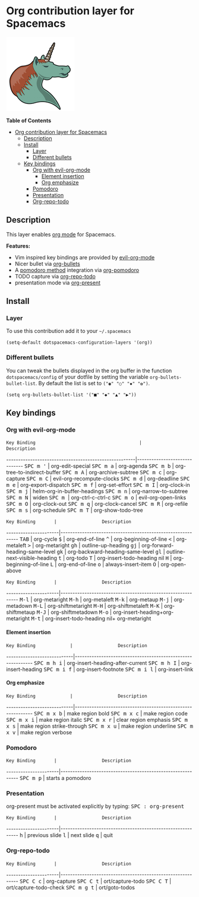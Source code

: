 # Org contribution layer for Spacemacs

![logo](img/org.png)

<!-- markdown-toc start - Don't edit this section. Run M-x markdown-toc/generate-toc again -->
**Table of Contents**

- [Org contribution layer for Spacemacs](#org-contribution-layer-for-spacemacs)
    - [Description](#description)
    - [Install](#install)
        - [Layer](#layer)
        - [Different bullets](#different-bullets)
    - [Key bindings](#key-bindings)
        - [Org with evil-org-mode](#org-with-evil-org-mode)
            - [Element insertion](#element-insertion)
            - [Org emphasize](#org-emphasize)
        - [Pomodoro](#pomodoro)
        - [Presentation](#presentation)
        - [Org-repo-todo](#org-repo-todo)

<!-- markdown-toc end -->

## Description

This layer enables [org mode][] for Spacemacs.

**Features:**
- Vim inspired key bindings are provided by [evil-org-mode][]
- Nicer bullet via [org-bullets][]
- A [pomodoro method][] integration via [org-pomodoro][]
- TODO capture via [org-repo-todo][]
- presentation mode via [org-present][]

## Install

### Layer

To use this contribution add it to your `~/.spacemacs`

```elisp
(setq-default dotspacemacs-configuration-layers '(org))
```

### Different bullets

You can tweak the bullets displayed in the org buffer in the function
`dotspacemacs/config` of your dotfile by setting the variable
`org-bullets-bullet-list`. By default the list is set to `("◉" "○" "✸" "✿")`.

```elisp
(setq org-bullets-bullet-list '("■" "◆" "▲" "▶"))
```

## Key bindings

### Org with evil-org-mode

    Key Binding                                       |          Description
------------------------------------------------------|------------------------------
<kbd>SPC m '</kbd>                                    | org-edit-special
<kbd>SPC m a</kbd>                                    | org-agenda
<kbd>SPC m b</kbd>                                    | org-tree-to-indirect-buffer
<kbd>SPC m A</kbd>                                    | org-archive-subtree
<kbd>SPC m c</kbd>                                    | org-capture
<kbd>SPC m C</kbd>                                    | evil-org-recompute-clocks
<kbd>SPC m d</kbd>                                    | org-deadline
<kbd>SPC m e</kbd>                                    | org-export-dispatch
<kbd>SPC m f</kbd>                                    | org-set-effort
<kbd>SPC m I</kbd>                                    | org-clock-in
<kbd>SPC m j</kbd>                                    | helm-org-in-buffer-headings
<kbd>SPC m n</kbd>                                    | org-narrow-to-subtree
<kbd>SPC m N</kbd>                                    | widen
<kbd>SPC m <dotspacemacs-major-mode-leader-key></kbd> | org-ctrl-c-ctrl-c
<kbd>SPC m o</kbd>                                    | evil-org-open-links
<kbd>SPC m O</kbd>                                    | org-clock-out
<kbd>SPC m q</kbd>                                    | org-clock-cancel
<kbd>SPC m R</kbd>                                    | org-refile
<kbd>SPC m s</kbd>                                    | org-schedule
<kbd>SPC m T</kbd>                                    | org-show-todo-tree

    Key Binding       |                 Description
----------------------|------------------------------------------------------------
<kbd>TAB</kbd>        | org-cycle
<kbd>$</kbd>          | org-end-of-line
<kbd>^</kbd>          | org-beginning-of-line
<kbd><</kbd>          | org-metaleft
<kbd>></kbd>          | org-metaright
<kbd>gh</kbd>         | outline-up-heading
<kbd>gj</kbd>         | org-forward-heading-same-level
<kbd>gk</kbd>         | org-backward-heading-same-level
<kbd>gl</kbd>         | outline-next-visible-heading
<kbd>t</kbd>          | org-todo
<kbd>T</kbd>          | org-insert-todo-heading nil
<kbd>H</kbd>          | org-beginning-of-line
<kbd>L</kbd>          | org-end-of-line
<kbd>o</kbd>          | always-insert-item
<kbd>O</kbd>          | org-open-above

    Key Binding       |                 Description
----------------------|------------------------------------------------------------
<kbd>M-l</kbd>        | org-metaright
<kbd>M-h</kbd>        | org-metaleft
<kbd>M-k</kbd>        | org-metaup
<kbd>M-j</kbd>        | org-metadown
<kbd>M-L</kbd>        | org-shiftmetaright
<kbd>M-H</kbd>        | org-shiftmetaleft
<kbd>M-K</kbd>        | org-shiftmetaup
<kbd>M-J</kbd>        | org-shiftmetadown
<kbd>M-o</kbd>        | org-insert-heading+org-metaright
<kbd>M-t</kbd>        | org-insert-todo-heading nil+ org-metaright

#### Element insertion

    Key Binding             |                 Description
----------------------------|------------------------------------------------------------
<kbd>SPC m h i</kbd>        | org-insert-heading-after-current
<kbd>SPC m h I</kbd>        | org-insert-heading
<kbd>SPC m i f</kbd>        | org-insert-footnote
<kbd>SPC m i l</kbd>        | org-insert-link

#### Org emphasize

    Key Binding             |                 Description
----------------------------|------------------------------------------------------------
<kbd>SPC m x b</kbd>        | make region bold
<kbd>SPC m x c</kbd>        | make region code
<kbd>SPC m x i</kbd>        | make region italic
<kbd>SPC m x r</kbd>        | clear region emphasis
<kbd>SPC m x s</kbd>        | make region strike-through
<kbd>SPC m x u</kbd>        | make region underline
<kbd>SPC m x v</kbd>        | make region verbose

### Pomodoro

    Key Binding       |                 Description
----------------------|------------------------------------------------------------
<kbd>SPC m p</kbd>    | starts a pomodoro

### Presentation

org-present must be activated explicitly by typing: <kbd>SPC : org-present</kbd>

    Key Binding       |                 Description
----------------------|------------------------------------------------------------
<kbd>h</kbd>          | previous slide
<kbd>l</kbd>          | next slide
<kbd>q</kbd>          | quit

### Org-repo-todo

    Key Binding       |                 Description
----------------------|------------------------------------------------------------
<kbd>SPC C c</kbd>    | org-capture
<kbd>SPC C t</kbd>    | ort/capture-todo
<kbd>SPC C T</kbd>    | ort/capture-todo-check
<kbd>SPC m g t</kbd>  | ort/goto-todos

[org mode]: http://orgmode.org/
[evil-org-mode]: https://github.com/edwtjo/evil-org-mode
[org-pomodoro]: https://github.com/lolownia/org-pomodoro
[pomodoro method]: http://pomodorotechnique.com/
[org-bullets]: https://github.com/sabof/org-bullets
[org-repo-todo]: https://github.com/waymondo/org-repo-todo
[org-present]: https://github.com/rlister/org-present
